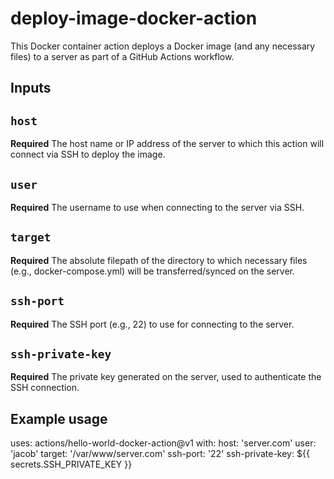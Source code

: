# deploy-image-docker-action
This Docker container action deploys a Docker image (and any necessary files) to a server as part of a GitHub Actions workflow.

## Inputs

## `host`

**Required** The host name or IP address of the server to which this action will connect via SSH to deploy the image.

## `user`

**Required** The username to use when connecting to the server via SSH.

## `target`

**Required** The absolute filepath of the directory to which necessary files (e.g., docker-compose.yml) will be transferred/synced on the server.

## `ssh-port`

**Required** The SSH port (e.g., 22) to use for connecting to the server.

## `ssh-private-key`

**Required** The private key generated on the server, used to authenticate the SSH connection.

## Example usage

uses: actions/hello-world-docker-action@v1
with:
  host: 'server.com'
  user: 'jacob'
  target: '/var/www/server.com'
  ssh-port: '22'
  ssh-private-key: ${{ secrets.SSH_PRIVATE_KEY }}

